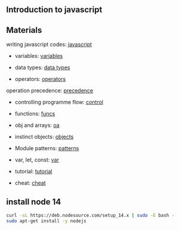 ## Introduction to javascript

## Materials
writing javascript codes: [javascript](https://developer.mozilla.org/en-US/docs/Learn/Getting_started_with_the_web/JavaScript_basics)

- variables: [variables](https://developer.mozilla.org/en-US/docs/Learn/JavaScript/First_steps/Variables)

- data types: [data types](https://developer.mozilla.org/en-US/docs/Web/JavaScript/Data_structures)

 - operators: [operators](https://developer.mozilla.org/en-US/docs/Learn/Getting_started_with_the_web/JavaScript_basics)

 operation precedence: [precedence](https://developer.mozilla.org/en-US/docs/Web/JavaScript/Reference/Operators/Operator_Precedence)

 - controlling programme flow: [control](https://developer.mozilla.org/en-US/docs/Web/JavaScript/Guide/Control_flow_and_error_handling)

 - functions: [funcs](https://developer.mozilla.org/en-US/docs/Learn/JavaScript/Building_blocks/Functions)

 - obj and arrays: [oa](https://developer.mozilla.org/en-US/docs/Learn/JavaScript/Objects)

 - instinct objects: [objects](https://developer.mozilla.org/en-US/docs/Learn/JavaScript/Objects)

 - Module patterns: [patterns](http://darrenderidder.github.io/talks/ModulePatterns/#/)

 - var, let, const: [var](https://www.youtube.com/watch?v=sjyJBL5fkp8)

 - tutorial: [tutorial](https://www.youtube.com/watch?v=vZBCTc9zHtI)

 - cheat: [cheat](https://github.com/mbeaudru/modern-js-cheatsheet)

## install node 14

```bash
curl -sL https://deb.nodesource.com/setup_14.x | sudo -E bash -
sudo apt-get install -y nodejs
```
